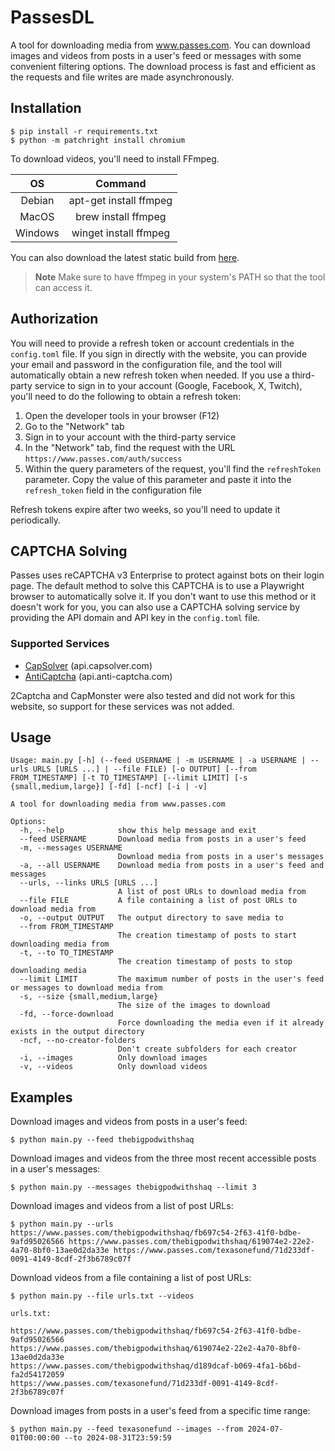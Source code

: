 # PassesDL
A tool for downloading media from www.passes.com. You can download images and videos from posts in a user's feed or messages with some convenient filtering options. The download process is fast and efficient as the requests and file writes are made asynchronously.

## Installation
    $ pip install -r requirements.txt
    $ python -m patchright install chromium

To download videos, you'll need to install FFmpeg.

|   OS    |        Command         |
| :-----: | :--------------------: |
| Debian  | apt-get install ffmpeg |
|  MacOS  |  brew install ffmpeg   |
| Windows | winget install ffmpeg  |

You can also download the latest static build from [here](https://ffmpeg.org/download.html).

> **Note**
> Make sure to have ffmpeg in your system's PATH so that the tool can access it.

## Authorization
You will need to provide a refresh token or account credentials in the `config.toml` file. If you sign in directly with the website, you can provide your email and password in the configuration file, and the tool will automatically obtain a new refresh token when needed. If you use a third-party service to sign in to your account (Google, Facebook, X, Twitch), you'll need to do the following to obtain a refresh token:

1. Open the developer tools in your browser (F12)
2. Go to the "Network" tab
3. Sign in to your account with the third-party service
4. In the "Network" tab, find the request with the URL `https://www.passes.com/auth/success`
5. Within the query parameters of the request, you'll find the `refreshToken` parameter. Copy the value of this parameter and paste it into the `refresh_token` field in the configuration file

Refresh tokens expire after two weeks, so you'll need to update it periodically.

## CAPTCHA Solving
Passes uses reCAPTCHA v3 Enterprise to protect against bots on their login page. The default method to solve this CAPTCHA is to use a Playwright browser to automatically solve it. If you don't want to use this method or it doesn't work for you, you can also use a CAPTCHA solving service by providing the API domain and API key in the `config.toml` file.

### Supported Services
- [CapSolver](https://www.capsolver.com/) (api.capsolver.com)
- [AntiCaptcha](https://anti-captcha.com/) (api.anti-captcha.com)

2Captcha and CapMonster were also tested and did not work for this website, so support for these services was not added.

## Usage
```
Usage: main.py [-h] (--feed USERNAME | -m USERNAME | -a USERNAME | --urls URLS [URLS ...] | --file FILE) [-o OUTPUT] [--from FROM_TIMESTAMP] [-t TO_TIMESTAMP] [--limit LIMIT] [-s {small,medium,large}] [-fd] [-ncf] [-i | -v]

A tool for downloading media from www.passes.com

Options:
  -h, --help            show this help message and exit
  --feed USERNAME       Download media from posts in a user's feed
  -m, --messages USERNAME
                        Download media from posts in a user's messages
  -a, --all USERNAME    Download media from posts in a user's feed and messages
  --urls, --links URLS [URLS ...]
                        A list of post URLs to download media from
  --file FILE           A file containing a list of post URLs to download media from
  -o, --output OUTPUT   The output directory to save media to
  --from FROM_TIMESTAMP
                        The creation timestamp of posts to start downloading media from
  -t, --to TO_TIMESTAMP
                        The creation timestamp of posts to stop downloading media
  --limit LIMIT         The maximum number of posts in the user's feed or messages to download media from
  -s, --size {small,medium,large}
                        The size of the images to download
  -fd, --force-download
                        Force downloading the media even if it already exists in the output directory
  -ncf, --no-creator-folders
                        Don't create subfolders for each creator
  -i, --images          Only download images
  -v, --videos          Only download videos
  ```

## Examples
Download images and videos from posts in a user's feed:

    $ python main.py --feed thebigpodwithshaq

Download images and videos from the three most recent accessible posts in a user's messages:

    $ python main.py --messages thebigpodwithshaq --limit 3

Download images and videos from a list of post URLs:

    $ python main.py --urls https://www.passes.com/thebigpodwithshaq/fb697c54-2f63-41f0-bdbe-9afd95026566 https://www.passes.com/thebigpodwithshaq/619074e2-22e2-4a70-8bf0-13ae0d2da33e https://www.passes.com/texasonefund/71d233df-0091-4149-8cdf-2f3b6789c07f

Download videos from a file containing a list of post URLs:

    $ python main.py --file urls.txt --videos

```
urls.txt:

https://www.passes.com/thebigpodwithshaq/fb697c54-2f63-41f0-bdbe-9afd95026566
https://www.passes.com/thebigpodwithshaq/619074e2-22e2-4a70-8bf0-13ae0d2da33e
https://www.passes.com/thebigpodwithshaq/d189dcaf-b069-4fa1-b6bd-fa2d54172059
https://www.passes.com/texasonefund/71d233df-0091-4149-8cdf-2f3b6789c07f
```

Download images from posts in a user's feed from a specific time range:
    
    $ python main.py --feed texasonefund --images --from 2024-07-01T00:00:00 --to 2024-08-31T23:59:59
